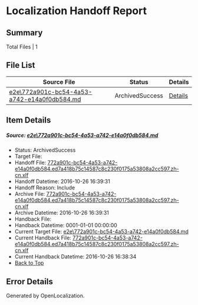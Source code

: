 # <a name='report-top'></a> Localization Handoff Report

## Summary
 Total Files | 1

## File List
 Source File | Status | Details 
 ----------- | ------ | ------- 
 [e2e\772a901c-bc54-4a53-a742-e14a0f0db584.md](https://github.com/OpenLocalizationTestOrg/ol-test0/blob/fcb66290a8270f5c094d07100e52ac4923a2f195/e2e/772a901c-bc54-4a53-a742-e14a0f0db584.md) | ArchivedSuccess | [Details](#e57c23938844df19ed4bd2a7be726dc194c52efe1)

## Item Details
##### <a name='e57c23938844df19ed4bd2a7be726dc194c52efe1'></a> Source: [e2e\772a901c-bc54-4a53-a742-e14a0f0db584.md](https://github.com/OpenLocalizationTestOrg/ol-test0/blob/fcb66290a8270f5c094d07100e52ac4923a2f195/e2e/772a901c-bc54-4a53-a742-e14a0f0db584.md)
* Status: ArchivedSuccess
* Target File: 
* Handoff File: [772a901c-bc54-4a53-a742-e14a0f0db584.ed7a418b75c14587c8c230f0175a53808a2cc597.zh-cn.xlf](https://github.com/OpenLocalizationTestOrg/ol-test0-handoff/blob/b06aaf29ad8cd746a39b202cb632b309efac4a7f/ol-handoff/OpenLocalizationTestOrg/ol-test0-zhcn/shujia/ht/772a901c-bc54-4a53-a742-e14a0f0db584.ed7a418b75c14587c8c230f0175a53808a2cc597.zh-cn.xlf)
* Handoff Datetime: 2016-10-26 16:39:31
* Handoff Reason: Include
* Archive File: [772a901c-bc54-4a53-a742-e14a0f0db584.ed7a418b75c14587c8c230f0175a53808a2cc597.zh-cn.xlf](https://github.com/OpenLocalizationTestOrg/ol-test0-handoff/blob/ecd3b43aa5c6bba5261455d9b45f387da5be7b56/ol-archive/OpenLocalizationTestOrg/ol-test0-zhcn/shujia/ht/772a901c-bc54-4a53-a742-e14a0f0db584.ed7a418b75c14587c8c230f0175a53808a2cc597.zh-cn.xlf)
* Archive Datetime: 2016-10-26 16:39:31
* Handback File: 
* Handback Datetime: 0001-01-01 00:00:00
* Current Target File: [e2e\772a901c-bc54-4a53-a742-e14a0f0db584.md](https://github.com/OpenLocalizationTestOrg/ol-test0-zhcn/blob/e0b2496e70cfd504497df79443911055af3f666c/e2e/772a901c-bc54-4a53-a742-e14a0f0db584.md)
* Current Handback File: [772a901c-bc54-4a53-a742-e14a0f0db584.ed7a418b75c14587c8c230f0175a53808a2cc597.zh-cn.xlf](https://github.com/OpenLocalizationTestOrg/ol-test0-handback/blob/782ed2741aac54b1927cb646b3756431bdab6c26/ol-handback/OpenLocalizationTestOrg/ol-test0-zhcn/shujia/ht/772a901c-bc54-4a53-a742-e14a0f0db584.ed7a418b75c14587c8c230f0175a53808a2cc597.zh-cn.xlf)
* Current Handback Datetime: 2016-10-26 16:38:34
* [Back to Top](#report-top)


## Error Details

Generated by OpenLocalization.
